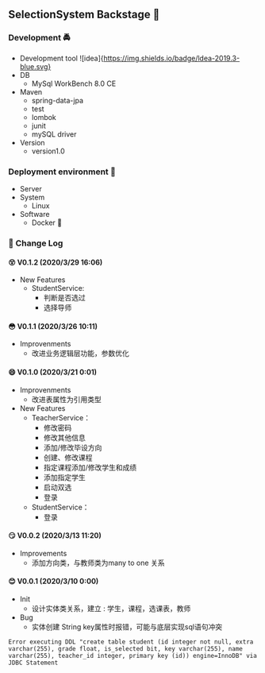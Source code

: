 ## SelectionSystem Backstage :couple:

### Development :oncoming_police_car:	

* Development tool
    ![idea]{https://img.shields.io/badge/ldea-2019.3-blue.svg}
* DB
    * MySql WorkBench 8.0 CE
* Maven
    * spring-data-jpa
    * test
    * lombok
    * junit
    * mySQL driver
* Version
    * version1.0

### Deployment environment :european_castle:

* Server
* System
    * Linux  
* Software
    * Docker :penguin:

### :bookmark_tabs: Change Log 

#### :dizzy_face: V0.1.2 (2020/3/29 16:06) 

* New Features 
    * StudentService: 
         * 判断是否选过
         * 选择导师

#### :flushed: V0.1.1 (2020/3/26 10:11) 
* Improvenments 
    * 改进业务逻辑层功能，参数优化
    
#### :smile: V0.1.0 (2020/3/21 0:01) 

* Improvenments 
    * 改进表属性为引用类型
* New Features
    * TeacherService：
        * 修改密码
        * 修改其他信息
        * 添加/修改毕设方向
        * 创建、修改课程
        * 指定课程添加/修改学生和成绩
        * 添加指定学生
        * 启动双选
        * 登录  
    * StudentService：
        * 登录     
        
#### :smirk: V0.0.2 (2020/3/13 11:20) 

* Improvements
    * 添加方向类，与教师类为many to one 关系
            
#### :blush: V0.0.1 (2020/3/10 0:00) 
* Init
    * 设计实体类关系，建立 : 学生，课程，选课表，教师
* Bug 
    * 实体创建 String key属性时报错，可能与底层实现sql语句冲突
```text
Error executing DDL "create table student (id integer not null, extra varchar(255), grade float, is_selected bit, key varchar(255), name varchar(255), teacher_id integer, primary key (id)) engine=InnoDB" via JDBC Statement
```

